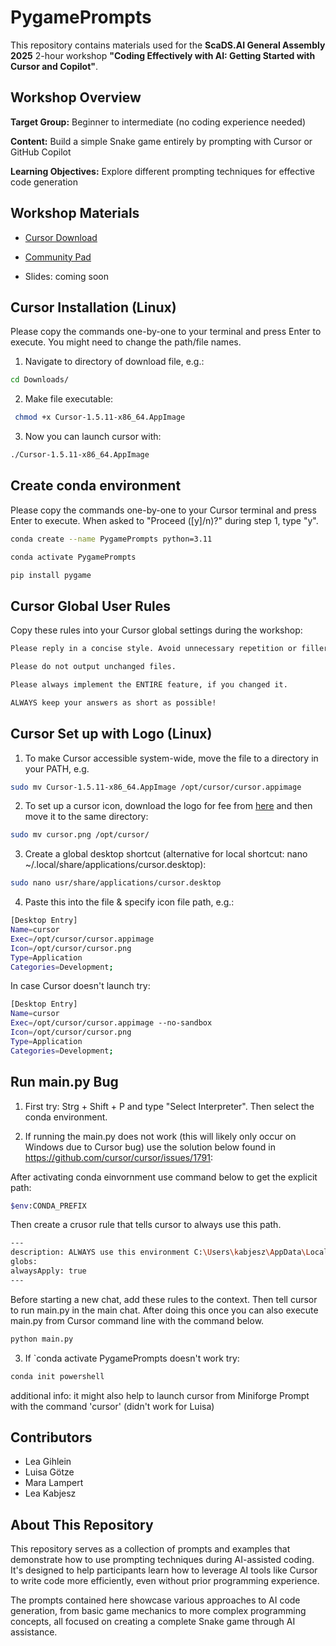 # PygamePrompts

This repository contains materials used for the **ScaDS.AI General Assembly 2025** 2-hour workshop **"Coding Effectively with AI: Getting Started with Cursor and Copilot"**.

## Workshop Overview

**Target Group:** Beginner to intermediate (no coding experience needed)

**Content:** Build a simple Snake game entirely by prompting with Cursor or GitHub Copilot

**Learning Objectives:** Explore different prompting techniques for effective code generation


## Workshop Materials
- [Cursor Download](https://cursor.com/home)
- [Community Pad](https://pad.riseup.net/p/TrS8zBZO1I1feDRa_8ss)

- Slides: coming soon

## Cursor Installation (Linux)
Please copy the commands one-by-one to your terminal and press Enter to execute. You might need to change the path/file names.

1. Navigate to directory of download file, e.g.: 
```bash
cd Downloads/
```

2. Make file executable:
```bash
 chmod +x Cursor-1.5.11-x86_64.AppImage
```

3. Now you can launch cursor with:
```bash
./Cursor-1.5.11-x86_64.AppImage
```

## Create conda environment
Please copy the commands one-by-one to your Cursor terminal and press Enter to execute. When asked to "Proceed ([y]/n)?" during step 1, type "y".
```bash
conda create --name PygamePrompts python=3.11
```
```bash
conda activate PygamePrompts
```
```bash
pip install pygame
```

## Cursor Global User Rules

Copy these rules into your Cursor global settings during the workshop:

```bash
Please reply in a concise style. Avoid unnecessary repetition or filler language.
```

```bash
Please do not output unchanged files.
```

```bash
Please always implement the ENTIRE feature, if you changed it.
```

```bash
ALWAYS keep your answers as short as possible!
```

## Cursor Set up with Logo (Linux)
1. To make Cursor accessible system-wide, move the file to a directory in your PATH, e.g.
```bash
sudo mv Cursor-1.5.11-x86_64.AppImage /opt/cursor/cursor.appimage
```

2. To set up a cursor icon, download the logo for fee from [here](https://lobehub.com/de/icons/cursor) and then move it to the same directory:
 ```bash
sudo mv cursor.png /opt/cursor/
``` 

3. Create a global desktop shortcut (alternative for local shortcut: nano ~/.local/share/applications/cursor.desktop):
```bash
sudo nano usr/share/applications/cursor.desktop
```

4. Paste this into the file & specify icon file path, e.g.:
```bash             
[Desktop Entry]
Name=cursor
Exec=/opt/cursor/cursor.appimage
Icon=/opt/cursor/cursor.png
Type=Application
Categories=Development;
```

In case Cursor doesn't launch try:
```bash             
[Desktop Entry]
Name=cursor
Exec=/opt/cursor/cursor.appimage --no-sandbox
Icon=/opt/cursor/cursor.png
Type=Application
Categories=Development;
```

## Run main.py Bug

1. First try: Strg + Shift + P and type "Select Interpreter". Then select the conda environment.


2. If running the main.py does not work (this will likely only occur on Windows due to Cursor bug) use the solution below found in https://github.com/cursor/cursor/issues/1791:

After activating conda einvornment use command below to get the explicit path:
```bash
$env:CONDA_PREFIX
```
Then create a crusor rule that tells cursor to always use this path.
```bash
---
description: ALWAYS use this environment C:\Users\kabjesz\AppData\Local\anaconda3\envs\PygamePrompts to execute scripts
globs:
alwaysApply: true
---
```
Before starting a new chat, add these rules to the context. Then tell cursor to run main.py in the main chat. After doing this once you can also execute main.py from Cursor command line with the command below.
```bash
python main.py
```

3. If `conda activate PygamePrompts doesn't work try: 
```bash
conda init powershell
```

additional info: it might also help to launch cursor from Miniforge Prompt with the command 'cursor' (didn't work for Luisa)

## Contributors

- Lea Gihlein
- Luisa Götze  
- Mara Lampert
- Lea Kabjesz

## About This Repository

This repository serves as a collection of prompts and examples that demonstrate how to use prompting techniques during AI-assisted coding. It's designed to help participants learn how to leverage AI tools like Cursor to write code more efficiently, even without prior programming experience.

The prompts contained here showcase various approaches to AI code generation, from basic game mechanics to more complex programming concepts, all focused on creating a complete Snake game through AI assistance.
